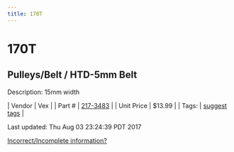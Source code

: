 ```yaml
---
title: 170T
---
```


# 170T
## Pulleys/Belt / HTD-5mm Belt
Description: 	15mm width 

| Vendor | Vex | 
| Part # | [217-3483](http://www.vexrobotics.com/vexpro/motion/belts-and-pulleys/htdbelts15.html) | 
| Unit Price | $13.99 | 
| Tags: | [suggest tags](https://docs.google.com/forms/d/e/1FAIpQLSeWyY8v3RgOty-MyWmh9U0iivNYN_molChYyS-0U-o-kOAv_g/viewform) | 

Last updated: Thu Aug 03 23:24:39 PDT 2017

 [Incorrect/Incomplete information?](https://docs.google.com/forms/d/e/1FAIpQLSeWyY8v3RgOty-MyWmh9U0iivNYN_molChYyS-0U-o-kOAv_g/viewform)